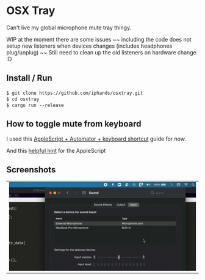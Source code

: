 # OSX Tray

Can't live my global microphone mute tray thingy.

WIP at the moment there are some issues ~~ including the code does
not setup new listeners when devices changes (includes headphones plug/unplug) ~~
Still need to clean up the old listeners on hardware change :D

## Install / Run
```shell
$ git clone https://github.com/iphands/osxtray.git
$ cd osxtray
$ cargo run --release
```

## How to toggle mute from keyboard

I used this [AppleScript + Automator + keyboard shortcut](https://blog.fosketts.net/2010/08/09/assign-keyboard-shortcut-applescript-automator-service/) guide for now.

And this [helpful hint](https://superuser.com/a/397770) for the AppleScript

## Screenshots
<table>
 <tr>
  <td><img src="https://raw.githubusercontent.com/iphands/osxtray/main/assets/demo.gif" alt="screenshot"></td>
 </tr>
</table>
